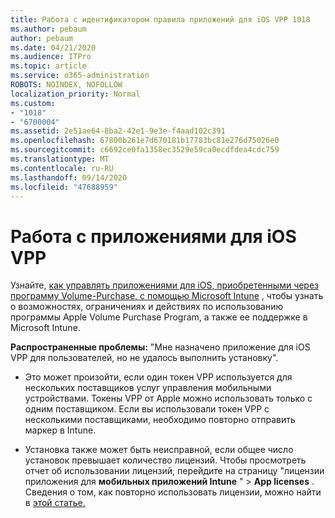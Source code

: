 ```yaml
---
title: Работа с идентификатором правила приложений для iOS VPP 1018
ms.author: pebaum
author: pebaum
ms.date: 04/21/2020
ms.audience: ITPro
ms.topic: article
ms.service: o365-administration
ROBOTS: NOINDEX, NOFOLLOW
localization_priority: Normal
ms.custom:
- "1018"
- "6700004"
ms.assetid: 2e51ae64-8ba2-42e1-9e3e-f4aad102c391
ms.openlocfilehash: 67800b261e7d670181b17783bc81e276d75026e0
ms.sourcegitcommit: c6692ce0fa1358ec3529e59ca0ecdfdea4cdc759
ms.translationtype: MT
ms.contentlocale: ru-RU
ms.lasthandoff: 09/14/2020
ms.locfileid: "47688959"
---
```

# <a name="working-with-ios-vpp-applications"></a>Работа с приложениями для iOS VPP

Узнайте, [как управлять приложениями для iOS, приобретенными через программу Volume-Purchase, с помощью Microsoft Intune](https://docs.microsoft.com/intune/vpp-apps-ios) , чтобы узнать о возможностях, ограничениях и действиях по использованию программы Apple Volume Purchase Program, а также ее поддержке в Microsoft Intune.
  
 **Распространенные проблемы:** "Мне назначено приложение для iOS VPP для пользователей, но не удалось выполнить установку".
  
- Это может произойти, если один токен VPP используется для нескольких поставщиков услуг управления мобильными устройствами. Токены VPP от Apple можно использовать только с одним поставщиком. Если вы использовали токен VPP с несколькими поставщиками, необходимо повторно отправить маркер в Intune.

- Установка также может быть неисправной, если общее число установок превышает количество лицензий. Чтобы просмотреть отчет об использовании лицензий, перейдите на страницу "лицензии приложения для **мобильных приложений Intune** " \> **App licenses** . Сведения о том, как повторно использовать лицензии, можно найти в [этой статье.](https://docs.microsoft.com/intune/vpp-apps-ios#revoking-app-licenses-and-deleting-tokens)
